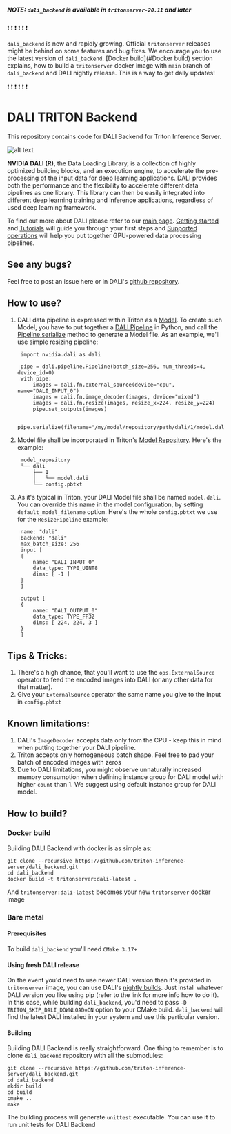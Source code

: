 ##### **NOTE:** `dali_backend` is available in `tritonserver-20.11` and later

 :exclamation: :exclamation: :exclamation: :exclamation: :exclamation: :exclamation:
 
`dali_backend` is new and rapidly growing. Official `tritonserver` releases might be behind
on some features and bug fixes. We encourage you to use the latest version of `dali_backend`.
[Docker build](#Docker build) section explains, how to build a `tritonserver` docker
image with `main` branch of `dali_backend` and DALI nightly release. This is a way to
get daily updates!
 
 :exclamation: :exclamation: :exclamation: :exclamation: :exclamation: :exclamation:

# DALI TRITON Backend

This repository contains code for DALI Backend for Triton Inference Server.

![alt text](https://developer.nvidia.com/sites/default/files/akamai/dali.png)

**NVIDIA DALI (R)**, the Data Loading Library, is a collection of highly optimized building blocks, 
and an execution engine, to accelerate the pre-processing of the input data for deep learning applications.
DALI provides both the performance and the flexibility to accelerate different data pipelines as one library.
This library can then be easily integrated into different deep learning training and inference applications,
regardless of used deep learning framework.

To find out more about DALI please refer to our [main page](https://developer.nvidia.com/DALI).
[Getting started](https://docs.nvidia.com/deeplearning/dali/user-guide/docs/examples/getting%20started.html#Getting-started)
and [Tutorials](https://docs.nvidia.com/deeplearning/dali/user-guide/docs/examples/index.html)
will guide you through your first steps and [Supported operations](https://docs.nvidia.com/deeplearning/dali/user-guide/docs/supported_ops.html)
will help you put together GPU-powered data processing pipelines.

## See any bugs?
Feel free to post an issue here or in DALI's [github repository](https://github.com/NVIDIA/DALI).

## How to use?

1. DALI data pipeline is expressed within Triton as a
[Model](https://github.com/triton-inference-server/server/blob/master/docs/architecture.md#models-and-schedulers).
To create such Model, you have to put together a [DALI
Pipeline](https://docs.nvidia.com/deeplearning/dali/master-user-guide/docs/examples/getting%20started.html#Pipeline)
in Python, and call the
[Pipeline.serialize](https://docs.nvidia.com/deeplearning/dali/master-user-guide/docs/pipeline.html#nvidia.dali.pipeline.Pipeline.serialize)
method to generate a Model file. As an example, we'll use simple
resizing pipeline:

        import nvidia.dali as dali
        
        pipe = dali.pipeline.Pipeline(batch_size=256, num_threads=4, device_id=0)
        with pipe:
            images = dali.fn.external_source(device="cpu", name="DALI_INPUT_0")
            images = dali.fn.image_decoder(images, device="mixed")
            images = dali.fn.resize(images, resize_x=224, resize_y=224)
            pipe.set_outputs(images)
            
        pipe.serialize(filename="/my/model/repository/path/dali/1/model.dali")

1. Model file shall be incorporated in Triton's [Model
Repository](https://github.com/triton-inference-server/server/blob/master/docs/model_repository.md).
Here's the example:
    
        model_repository
        └── dali
            ├── 1
            │   └── model.dali
            └── config.pbtxt

1. As it's typical in Triton, your DALI Model file shall be named `model.dali`.
You can override this name in the model configuration, by setting `default_model_filename` option.
Here's the whole `config.pbtxt` we use for the `ResizePipeline` example:

        name: "dali"
        backend: "dali"
        max_batch_size: 256
        input [
        {
            name: "DALI_INPUT_0"
            data_type: TYPE_UINT8
            dims: [ -1 ]
        }
        ]
        
        output [
        {
            name: "DALI_OUTPUT_0"
            data_type: TYPE_FP32
            dims: [ 224, 224, 3 ]
        }
        ]
        
## Tips & Tricks:
1. There's a high chance, that you'll want to use the `ops.ExternalSource` operator to feed the encoded 
images into DALI (or any other data for that matter).
1. Give your `ExternalSource` operator the same name you give to the Input in `config.pbtxt`

## Known limitations:
1. DALI's `ImageDecoder` accepts data only from the CPU - keep this in mind when putting together your DALI pipeline.
1. Triton accepts only homogeneous batch shape. Feel free to pad your batch of encoded images with zeros
1. Due to DALI limitations, you might observe unnaturally increased memory consumption when
defining instance group for DALI model with higher `count` than 1. We suggest using default instance
group for DALI model.


## How to build?

### Docker build
Building DALI Backend with docker is as simple as:

    git clone --recursive https://github.com/triton-inference-server/dali_backend.git
    cd dali_backend 
    docker build -t tritonserver:dali-latest .
    
And `tritonserver:dali-latest` becomes your new `tritonserver` docker image

### Bare metal
#### Prerequisites
To build `dali_backend` you'll need `CMake 3.17+`
#### Using fresh DALI release
On the event you'd need to use newer DALI version than it's provided in `tritonserver` image,
you can use DALI's [nightly builds](https://docs.nvidia.com/deeplearning/dali/user-guide/docs/installation.html#nightly-and-weekly-release-channels).
Just install whatever DALI version you like using pip (refer to the link for more info how to do it). 
In this case, while building `dali_backend`, you'd need to pass `-D TRITON_SKIP_DALI_DOWNLOAD=ON` 
option to your CMake build. `dali_backend` will find the latest DALI installed in your system and
use this particular version.
#### Building
Building DALI Backend is really straightforward. One thing to remember is to clone
`dali_backend` repository with all the submodules:

    git clone --recursive https://github.com/triton-inference-server/dali_backend.git
    cd dali_backend
    mkdir build
    cd build
    cmake ..
    make
    
The building process will generate `unittest` executable.
You can use it to run unit tests for DALI Backend


